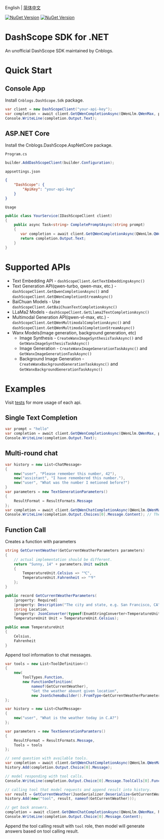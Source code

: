 English | [简体中文](https://github.com/cnblogs/dashscope-sdk/blob/main/README.zh-Hans.md)

[![NuGet Version](https://img.shields.io/nuget/v/Cnblogs.DashScope.Sdk?style=flat&logo=nuget&label=Cnblogs.DashScope.Sdk&link=https%3A%2F%2Fwww.nuget.org%2Fpackages%2FCnblogs.DashScope.Sdk)](https://www.nuget.org/packages/Cnblogs.DashScope.Sdk)
[![NuGet Version](https://img.shields.io/nuget/v/Cnblogs.DashScope.AspNetCore?style=flat&logo=nuget&label=Cnblogs.DashScope.AspNetCore&link=https%3A%2F%2Fwww.nuget.org%2Fpackages%2FCnblogs.DashScope.AspNetCore)](https://www.nuget.org/packages/Cnblogs.DashScope.AspNetCore)

# DashScope SDK for .NET

An unofficial DashScope SDK maintained by Cnblogs.

# Quick Start

## Console App

Install `Cnblogs.DashScope.Sdk` package.

```csharp
var client = new DashScopeClient("your-api-key");
var completion = await client.GetQWenCompletionAsync(QWenLlm.QWenMax, prompt);
Console.WriteLine(completion.Output.Text);
```

## ASP.NET Core

Install the Cnblogs.DashScope.AspNetCore package.

`Program.cs`
```csharp
builder.AddDashScopeClient(builder.Configuration);
```

`appsettings.json`
```json
{
    "DashScope": {
        "ApiKey": "your-api-key"
    }
}
```

`Usage`
```csharp
public class YourService(IDashScopeClient client)
{
    public async Task<string> CompletePromptAsync(string prompt)
    {
       var completion = await client.GetQWenCompletionAsync(QWenLlm.QWenMax, prompt);
       return completion.Output.Text;
    }
}
```

# Supported APIs

- Text Embedding API - `dashScopeClient.GetTextEmbeddingsAsync()`
- Text Generation API(qwen-turbo, qwen-max, etc.) - `dashScopeClient.GetQwenCompletionAsync()` and `dashScopeClient.GetQWenCompletionStreamAsync()`
- BaiChuan Models - Use `dashScopeClient.GetBaiChuanTextCompletionAsync()`
- LLaMa2 Models - `dashScopeClient.GetLlama2TextCompletionAsync()`
- Multimodal Generation API(qwen-vl-max, etc.) - `dashScopeClient.GetQWenMultimodalCompletionAsync()` and `dashScopeClient.GetQWenMultimodalCompletionStreamAsync()`
- Wanx Models(Image generation, background generation, etc)
  - Image Synthesis - `CreateWanxImageSynthesisTaskAsync()` and `GetWanxImageSynthesisTaskAsync()`
  - Image Generation - `CreateWanxImageGenerationTaskAsync()` and `GetWanxImageGenerationTaskAsync()`
  - Background Image Generation - `CreateWanxBackgroundGenerationTaskAsync()` and `GetWanxBackgroundGenerationTaskAsync()`


# Examples

Visit [tests](./test) for more usage of each api.

## Single Text Completion

```csharp
var prompt = "hello"
var completion = await client.GetQWenCompletionAsync(QWenLlm.QWenMax, prompt);
Console.WriteLine(completion.Output.Text);
```

## Multi-round chat

```csharp
var history = new List<ChatMessage>
{
    new("user", "Please remember this number, 42"),
    new("assistant", "I have remembered this number."),
    new("user", "What was the number I metioned before?")
}
var parameters = new TextGenerationParameters()
{
    ResultFormat = ResultFormats.Message
};
var completion = await client.GetQWenChatCompletionAsync(QWenLlm.QWenMax, history, parameters);
Console.WriteLine(completion.Output.Choices[0].Message.Content); // The number is 42
```

## Function Call

Creates a function with parameters

```csharp
string GetCurrentWeather(GetCurrentWeatherParameters parameters)
{
    // actual implementation should be different.
    return "Sunny, 14" + parameters.Unit switch
    {
        TemperatureUnit.Celsius => "℃",
        TemperatureUnit.Fahrenheit => "℉"
    };
}

public record GetCurrentWeatherParameters(
    [property: Required]
    [property: Description("The city and state, e.g. San Francisco, CA")]
    string Location,
    [property: JsonConverter(typeof(EnumStringConverter<TemperatureUnit>))]
    TemperatureUnit Unit = TemperatureUnit.Celsius);

public enum TemperatureUnit
{
    Celsius,
    Fahrenheit
}
```

Append tool information to chat messages.

```csharp
var tools = new List<ToolDefinition>()
{
    new(
        ToolTypes.Function,
        new FunctionDefinition(
            nameof(GetCurrentWeather),
            "Get the weather abount given location",
            new JsonSchemaBuilder().FromType<GetCurrentWeatherParameters>().Build()))
};

var history = new List<ChatMessage>
{
    new("user", "What is the weather today in C.A?")
};

var parameters = new TextGenerationParamters()
{
    ResultFormat = ResultFormats.Message,
    Tools = tools
};

// send question with available tools.
var completion = await client.GetQWenChatCompletionAsync(QWenLlm.QWenMax, history, parameters);
history.Add(completion.Output.Choice[0].Message);

// model responding with tool calls.
Console.WriteLine(completion.Output.Choice[0].Message.ToolCalls[0].Function.Name); // GetCurrentWeather

// calling tool that model requests and append result into history.
var result = GetCurrentWeather(JsonSerializer.Deserialize<GetCurrentWeatherParameters>(completion.Output.Choice[0].Message.ToolCalls[0].Function.Arguments));
history.Add(new("tool", result, nameof(GetCurrentWeather)));

// get back answers.
completion = await client.GetQWenChatCompletionAsync(QWenLlm.QWenMax, history, parameters);
Console.WriteLine(completion.Output.Choice[0].Message.Content);
```

Append the tool calling result with `tool` role, then model will generate answers based on tool calling result.
